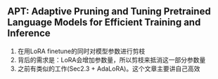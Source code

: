 ## APT: Adaptive Pruning and Tuning Pretrained Language Models for Efficient Training and Inference
1. 在用LoRA finetune的同时对模型参数进行剪枝
2. 背后的需求是：LoRA会增加参数量，所以剪枝来抵消这一部分参数量
3. 之前有类似的工作(Sec2.3 + AdaLoRA)。这个文章主要讲自己高效